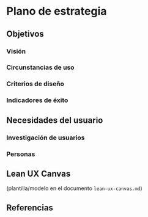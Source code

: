 # Plano de estrategia

## Objetivos 

### Visión

### Circunstancias de uso

### Criterios de diseño

### Indicadores de éxito

## Necesidades del usuario

### Investigación de usuarios

### Personas

## Lean UX Canvas

(plantilla/modelo en el documento `lean-ux-canvas.md`)

## Referencias